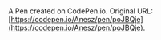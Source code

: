 # 

A Pen created on CodePen.io. Original URL: [https://codepen.io/Anesz/pen/poJBQje](https://codepen.io/Anesz/pen/poJBQje).


